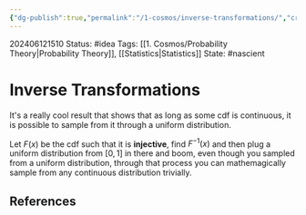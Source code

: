```yaml
---
{"dg-publish":true,"permalink":"/1-cosmos/inverse-transformations/","created":"2025-01-22T11:17:13.951-05:00","updated":"2024-06-12T15:13:51.919-04:00"}
---
```


202406121510
Status: #idea
Tags: [[1. Cosmos/Probability Theory\|Probability Theory]], [[Statistics\|Statistics]]
State: #nascient
# Inverse Transformations
It's a really cool result that shows that as long as some cdf is continuous, it is possible to sample from it through a uniform distribution.

Let $F(x)$ be the cdf such that it is **injective**, find $F^{-1}(x)$ and then plug a  uniform distribution from $[0,1]$ in there and boom, even though you sampled from a uniform distribution, through that process you can mathemagically sample from any continuous distribution trivially. 

## References
